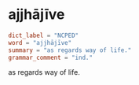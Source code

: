 # ajjhājīve

``` toml
dict_label = "NCPED"
word = "ajjhājīve"
summary = "as regards way of life."
grammar_comment = "ind."
```

as regards way of life.

